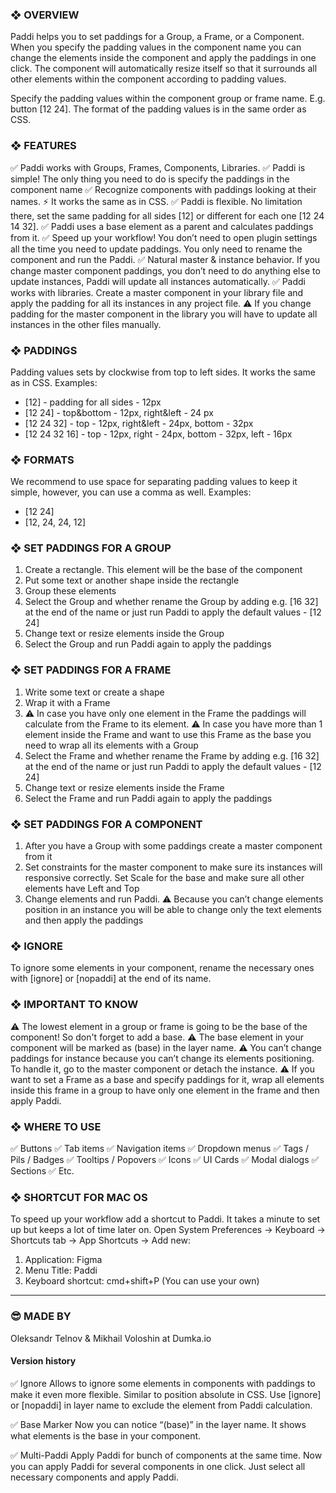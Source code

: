 ### ❖ OVERVIEW
Paddi helps you to set paddings for a Group, a Frame, or a Component. When you specify the padding values in the component name you can change the elements inside the component and apply the paddings in one click. The component will automatically resize itself so that it surrounds all other elements within the component according to padding values.

Specify the padding values within the component group or frame name. E.g. button [12 24]. The format of the padding values is in the same order as CSS.

### ❖ FEATURES
✅ Paddi works with Groups, Frames, Components, Libraries.
✅ Paddi is simple! The only thing you need to do is specify the paddings in the component name
✅ Recognize components with paddings looking at their names. ⚡️ It works the same as in CSS.
✅ Paddi is flexible. No limitation there, set the same padding for all sides [12] or different for each one [12 24 14 32].
✅ Paddi uses a base element as a parent and calculates paddings from it.
✅ Speed up your workflow! You don’t need to open plugin settings all the time you need to update paddings. You only need to rename the component and run the Paddi.
✅ Natural master & instance behavior. If you change master component paddings, you don’t need to do anything else to update instances, Paddi will update all instances automatically.
✅ Paddi works with libraries. Create a master component in your library file and apply the padding for all its instances in any project file. ⚠️ If you change padding for the master component in the library you will have to update all instances in the other files manually.

### ❖ PADDINGS
Padding values sets by clockwise from top to left sides. It works the same as in CSS. Examples:
- [12] - padding for all sides - 12px
- [12 24] - top&bottom - 12px, right&left - 24 px
- [12 24 32] - top - 12px, right&left - 24px, bottom - 32px
- [12 24 32 16] - top - 12px, right - 24px, bottom - 32px, left - 16px

### ❖ FORMATS
We recommend to use space for separating padding values to keep it simple, however, you can use a comma as well. Examples:
- [12 24]
- [12, 24, 24, 12]

### ❖ SET PADDINGS FOR A GROUP
1. Create a rectangle. This element will be the base of the component
2. Put some text or another shape inside the rectangle
3. Group these elements
4. Select the Group and whether rename the Group by adding e.g. [16 32] at the end of the name or just run Paddi to apply the default values - [12 24]
5. Change text or resize elements inside the Group
6. Select the Group and run Paddi again to apply the paddings

### ❖ SET PADDINGS FOR A FRAME
1. Write some text or create a shape
2. Wrap it with a Frame
3. ⚠️ In case you have only one element in the Frame the paddings will calculate from the Frame to its element. ⚠️ In case you have more than 1 element inside the Frame and want to use this Frame as the base you need to wrap all its elements with a Group
4. Select the Frame and whether rename the Frame by adding e.g. [16 32] at the end of the name or just run Paddi to apply the default values - [12 24]
5. Change text or resize elements inside the Frame
6. Select the Frame and run Paddi again to apply the paddings

### ❖ SET PADDINGS FOR A COMPONENT
1. After you have a Group with some paddings create a master component from it
2. Set constraints for the master component to make sure its instances will responsive correctly. Set Scale for the base and make sure all other elements have Left and Top
3. Change elements and run Paddi. ⚠️ Because you can’t change elements position in an instance you will be able to change only the text elements and then apply the paddings

### ❖ IGNORE
To ignore some elements in your component, rename the necessary ones with [ignore] or [nopaddi] at the end of its name.

### ❖ IMPORTANT TO KNOW
⚠️ The lowest element in a group or frame is going to be the base of the component! So don't forget to add a base. 
⚠️ The base element in your component will be marked as (base) in the layer name.
⚠️ You can’t change paddings for instance because you can’t change its elements positioning. To handle it, go to the master component or detach the instance.
⚠️ If you want to set a Frame as a base and specify paddings for it, wrap all elements inside this frame in a group to have only one element in the frame and then apply Paddi.

### ❖ WHERE TO USE
✅ Buttons
✅ Tab items
✅ Navigation items
✅ Dropdown menus
✅ Tags / Pils / Badges
✅ Tooltips / Popovers
✅ Icons
✅ UI Cards
✅ Modal dialogs
✅ Sections
✅ Etc.

### ❖ SHORTCUT FOR MAC OS
To speed up your workflow add a shortcut to Paddi. It takes a minute to set up but keeps a lot of time later on.
Open System Preferences -> Keyboard -> Shortcuts tab -> App Shortcuts -> Add new:
1. Application: Figma
2. Menu Title: Paddi
3. Keyboard shortcut: cmd+shift+P (You can use your own)

---

### 😎 MADE BY
Oleksandr Telnov & Mikhail Voloshin at Dumka.io


#### Version history

✅ Ignore
Allows to ignore some elements in components with paddings to make it even more flexible. Similar to position absolute in CSS. Use [ignore] or [nopaddi] in layer name to exclude the element from Paddi calculation.

✅ Base Marker
Now you can notice “(base)” in the layer name. It shows what elements is the base in your component.

✅ Multi-Paddi
Apply Paddi for bunch of components at the same time. Now you can apply Paddi for several components in one click. Just select all necessary components and apply Paddi.